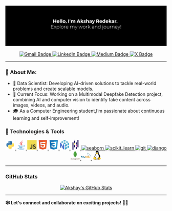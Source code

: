 ![Profile Banner](name.png)

<p align="center">
  <a href="mailto:akshayredekar04@gmail.com">
    <img src="https://img.shields.io/badge/-akshayredekar04@gmail.com-c14438?style=flat-square&logo=Gmail&logoColor=white" alt="Gmail Badge"/>
  </a>
  <a href="https://www.linkedin.com/in/akshayredekar07/">
    <img src="https://img.shields.io/badge/-akshayredekar07-blue?style=flat-square&logo=Linkedin&logoColor=white" alt="LinkedIn Badge"/>
  </a>
  <a href="https://medium.com/@akshayredekar74">
    <img src="https://img.shields.io/badge/-@akshayredekar74-03a57a?style=flat-square&labelColor=000000&logo=Medium" alt="Medium Badge"/>
  </a>
  <a href="https://twitter.com/akshayredekar07">
    <img src="https://img.shields.io/badge/-@akshayredekar07-1ca0f1?style=flat-square&labelColor=f5f8fa&logo=x&logoColor=1ca0f1" alt="X Badge"/>
  </a>
</p>

---

### 💫 About Me: 
- 🌱 Data Scientist: Developing AI-driven solutions to tackle real-world problems and create scalable models.
- 🌟 Current Focus: Working on a Multimodal Deepfake Detection project, combining AI and computer vision to identify fake content across images, videos, and audio.
- 🎓 As a Computer Engineering student,I’m passionate about continuous learning and self-improvement!


### 🔧 Technologies & Tools

<p align="center">
  <a href="https://www.python.org" target="_blank" rel="noreferrer">
    <img src="https://raw.githubusercontent.com/devicons/devicon/master/icons/python/python-original.svg" alt="python" width="30" height="30"/>
  </a>
  <a href="https://www.java.com" target="_blank" rel="noreferrer">
    <img src="https://raw.githubusercontent.com/devicons/devicon/master/icons/java/java-original.svg" alt="java" width="30" height="30"/>
  </a>
  <a href="https://www.javascript.com" target="_blank" rel="noreferrer">
    <img src="https://raw.githubusercontent.com/devicons/devicon/master/icons/javascript/javascript-original.svg" alt="javascript" width="30" height="30"/>
  </a>
  <a href="https://www.w3.org/html/" target="_blank" rel="noreferrer">
    <img src="https://raw.githubusercontent.com/devicons/devicon/master/icons/html5/html5-original.svg" alt="html" width="30" height="30"/>
  </a>
  <a href="https://www.w3schools.com/css/" target="_blank" rel="noreferrer">
    <img src="https://raw.githubusercontent.com/devicons/devicon/master/icons/css3/css3-original.svg" alt="css" width="30" height="30"/>
  </a>
  <a href="https://numpy.org/" target="_blank" rel="noreferrer">
    <img src="https://raw.githubusercontent.com/devicons/devicon/master/icons/numpy/numpy-original.svg" alt="numpy" width="30" height="30"/>
  </a>
  <a href="https://pandas.pydata.org/" target="_blank" rel="noreferrer">
    <img src="https://raw.githubusercontent.com/devicons/devicon/2ae2a900d2f041da66e950e4d48052658d850630/icons/pandas/pandas-original.svg" alt="pandas" width="30" height="30"/>
  </a>
  <a href="https://seaborn.pydata.org/" target="_blank" rel="noreferrer">
    <img src="https://seaborn.pydata.org/_images/logo-mark-lightbg.svg" alt="seaborn" width="30" height="30"/>
  </a>
  <a href="https://scikit-learn.org/" target="_blank" rel="noreferrer">
    <img src="https://upload.wikimedia.org/wikipedia/commons/0/05/Scikit_learn_logo_small.svg" alt="scikit_learn" width="30" height="30"/>
  </a>
  <a href="https://git-scm.com/" target="_blank" rel="noreferrer">
    <img src="https://www.vectorlogo.zone/logos/git-scm/git-scm-icon.svg" alt="git" width="30" height="30"/>
  </a>
  <a href="https://www.djangoproject.com/" target="_blank" rel="noreferrer">
    <img src="https://cdn.worldvectorlogo.com/logos/django.svg" alt="django" width="30" height="30"/>
  </a>
  <a href="https://www.mongodb.com/" target="_blank" rel="noreferrer">
    <img src="https://raw.githubusercontent.com/devicons/devicon/master/icons/mongodb/mongodb-original-wordmark.svg" alt="mongodb" width="30" height="30"/>
  </a>
  <a href="https://www.mysql.com/" target="_blank" rel="noreferrer">
    <img src="https://raw.githubusercontent.com/devicons/devicon/master/icons/mysql/mysql-original-wordmark.svg" alt="mysql" width="30" height="30"/>
  </a>
  <a href="https://www.linux.org/" target="_blank" rel="noreferrer">
    <img src="https://raw.githubusercontent.com/devicons/devicon/master/icons/linux/linux-original.svg" alt="linux" width="30" height="30"/>
  </a>
</p>

---


###  **GitHub Stats**

<div align="center">
<a href="https://github-stats-alpha.vercel.app/api?username=akshayredekar07&cc=000&tc=fff&ic=fff&bc=000">
  <img src="https://github-stats-alpha.vercel.app/api?username=akshayredekar07&cc=000&tc=fff&ic=fff&bc=000" alt="Akshay's GitHub Stats">
</a>
</div>

---
**🕸️ Let's connect and collaborate on exciting projects! 🚀💡**


